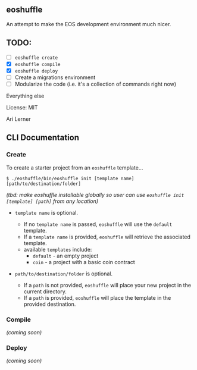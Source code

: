 ## eoshuffle

An attempt to make the EOS development environment much nicer.

## TODO:

* [ ] `eoshuffle create`
* [x] `eoshuffle compile`
* [x] `eoshuffle deploy`
* [ ] Create a migrations environment
* [ ] Modularize the code (i.e. it's a collection of commands right now)

Everything else

License: MIT

Ari Lerner

## CLI Documentation

### Create
To create a starter project from an `eoshuffle` template...

```
$ ./eoshuffle/bin/eoshuffle init [template name] [path/to/destination/folder]
```
_(tbd: make eoshuffle installable globally so user can use `eoshuffle init [template] [path]` from any location)_

 - `template name` is optional.  
   - If no `template name` is passed, `eoshuffle` will use the `default` template.
   - If a `template name` is provided, `eoshuffle` will retrieve the associated template.
   - available `templates` include:
     - `default` - an empty project
     - `coin` - a project with a basic coin contract
 
 - `path/to/destination/folder` is optional.  
   - If a `path` is not provided, `eoshuffle` will place your new project in the current directory.
   - If a `path` is provided, `eoshuffle` will place the template in the provided destination.

### Compile

_(coming soon)_

### Deploy

_(coming soon)_
